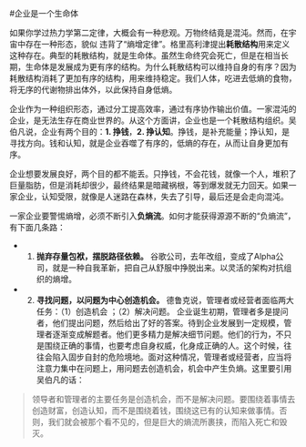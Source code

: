 #企业是一个生命体

如果你学过热力学第二定律，大概会有一种悲观。万物终结竟是混沌。然而，在宇宙中存在一种形态，貌似
违背了“熵增定律”。格里高利津提出**耗散结构**用来定义这种存在。典型的耗散结构，就是生命体。虽然生命终究会死亡，但是在相当长期，生命体是发展成为更有序的结构。为什么耗散结构可以维持自身的有序？因为耗散结构消耗了更加有序的结构，用来维持稳定。我们人体，吃进去低熵的食物，将无序的代谢物排出体外，以此保持自身低熵。

企业作为一种组织形态，通过分工提高效率，通过有序协作输出价值。一家混沌的企业，是无法生存在商业世界的。从这个方面讲，企业也是一个耗散结构组织。吴伯凡说，企业有两个目的：**1. 挣钱**，**2. 挣认知**。挣钱，是补充能量；挣认知，是寻找方向。钱和认知，就是企业吞噬了有序的，低熵的存在，从而让自身更加有序。

企业想要发展良好，两个目的都不能丢。只挣钱，不会花钱，就像一个人，堆积了巨量脂肪，但是消耗却很少，最终结果是暗藏祸根，等到爆发就无力回天。如果一家企业，认知受限，就像是人迷路在森林，失去了引导，最后还是会走向混沌。

一家企业要警惕熵增，必须不断引入**负熵流**。如何才能获得源源不断的“负熵流”，有下面几条路：

- 1. **抛弃存量包袱，摆脱路径依赖。** 谷歌公司，去年改组，变成了Alpha公司，就是一种自我革新，把自己从舒服中挣脱出来。以灵活的架构对抗组织的熵增。

- 2. **寻找问题，以问题为中心创造机会。** 德鲁克说，管理者或经营者面临两大任务：（1）创造机会
；（2）解决问题。 企业诞生初期，管理者多是提问者，他们提出问题，然后给出了好的答案。待到企业发展到一定规模，管理者逐渐变成解题者。他们更多精力是解决细节问题。他们的行为，不只是围绕正确的事情，也要考虑自身权威，化身成正确的人。这个时候，往往会陷入固步自封的危险境地。面对这种情况，管理者或经营者，应当将注意力集中在问题上，用问题去创造机会，机会中产生负熵。这里要引用吴伯凡的话：

> 领导者和管理者的主要任务是创造机会，而不是解决问题。要围绕着事情去创造财富，创造认知，而不是围绕着钱，围绕这已有的认知来做事情。否则，我们就会被那个看不见的，但是巨大的熵流所裹挟，而陷入死亡和毁灭。
